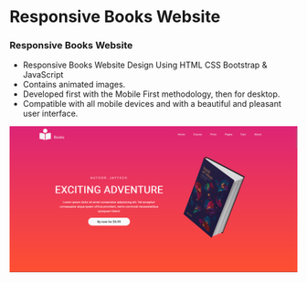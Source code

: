 # Responsive Books Website

### Responsive Books Website

- Responsive Books Website Design Using HTML CSS Bootstrap & JavaScript
- Contains animated images.
- Developed first with the Mobile First methodology, then for desktop.
- Compatible with all mobile devices and with a beautiful and pleasant user interface.


![preview img](/preview.png)

